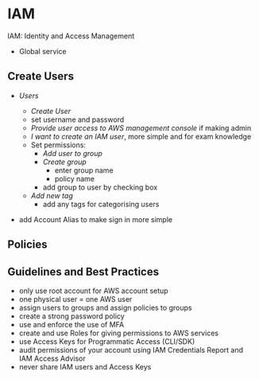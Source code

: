 # IAM

IAM: Identity and Access Management
- Global service

## Create Users
- _Users_
  - _Create User_
  - set username and password
  - _Provide user access to AWS management console_ if making admin
  - _I want to create an IAM user_, more simple and for exam knowledge
  - Set permissions:
    - _Add user to group_
    - _Create group_
      - enter group name
      - policy name
    - add group to user by checking box
  - _Add new tag_
    - add any tags for categorising users

- add Account Alias to make sign in more simple

## Policies


## Guidelines and Best Practices
- only use root account for AWS account setup
- one physical user = one AWS user
- assign users to groups and assign policies to groups
- create a strong password policy
- use and enforce the use of MFA
- create and use Roles for giving permissions to AWS services
- use Access Keys for Programmatic Access (CLI/SDK)
- audit permissions of your account using IAM Credentials Report and IAM Access Advisor
- never share IAM users and Access Keys
